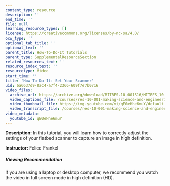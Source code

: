 ```yaml
---
content_type: resource
description: ''
end_time: ''
file: null
learning_resource_types: []
license: https://creativecommons.org/licenses/by-nc-sa/4.0/
ocw_type: ''
optional_tab_title: ''
optional_text: ''
parent_title: How-To-Do-It Tutorials
parent_type: SupplementalResourceSection
related_resources_text: ''
resource_index_text: ''
resourcetype: Video
start_time: ''
title: 'How-To-Do-It: Set Your Scanner'
uid: 6a6637d9-8ac4-a7f4-2366-609f7e7b0716
video_files:
  archive_url: https://archive.org/download/MITRES.10-001S16/MITRES_10-001S16_Track40_300k.mp4
  video_captions_file: /courses/res-10-001-making-science-and-engineering-pictures-a-practical-guide-to-presenting-your-work-spring-2016/14391f2929d65b5c8ad558d38324373b_qE0eHhe6muY.vtt
  video_thumbnail_file: https://img.youtube.com/vi/qE0eHhe6muY/default.jpg
  video_transcript_file: /courses/res-10-001-making-science-and-engineering-pictures-a-practical-guide-to-presenting-your-work-spring-2016/bc64a403d5d06e8e7912f464d45e2826_qE0eHhe6muY.pdf
video_metadata:
  youtube_id: qE0eHhe6muY
---
```


**Description:** In this tutorial, you will learn how to correctly adjust the settings of your flatbed scanner to capture an image in high definition.

**Instructor:** Felice Frankel

##### Viewing Recommendation

If you are using a laptop or desktop computer, we recommend you watch the video in full screen mode in high definition (HD).

